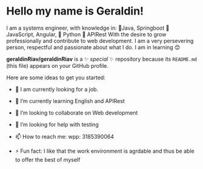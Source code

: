 # Hello my name is Geraldin!

I am a systems engineer, with knowledge in:
🧡Java, Springboot
🧡JavaScript, Angular,
🧡 Python
🧡 APIRest
 With the desire to grow professionally and contribute to web development.
I am a very persevering person, respectful and passionate about what I do.
I am in learning 😊

**geraldinRiav/geraldinRiav** is a ✨ _special_ ✨ repository because its `README.md` (this file) appears on your GitHub profile.

Here are some ideas to get you started:

- 🔭 I am currently looking for a job.
- 🌱 I’m currently learning English and APIRest
- 👯 I’m looking to collaborate on Web development
- 🤔 I’m looking for help with testing

- 📫 How to reach me: wpp: 3185390064
- ⚡ Fun fact: I like that the work environment is agrdable
and thus be able to offer the best of myself

